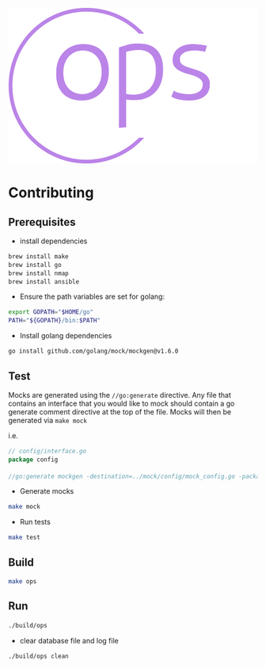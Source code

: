 ![](assets/logo-no-background.png)

# Contributing

## Prerequisites

- install dependencies

```bash
brew install make
brew install go
brew install nmap
brew install ansible
```

- Ensure the path variables are set for golang:

```bash
export GOPATH="$HOME/go"
PATH="${GOPATH}/bin:$PATH"
```

- Install golang dependencies

```bash
go install github.com/golang/mock/mockgen@v1.6.0
```

## Test

Mocks are generated using the `//go:generate` directive. Any
file that contains an interface that you would like to mock
should contain a go generate comment directive at the top of
the file. Mocks will then be generated via `make mock`

i.e.

```go
// config/interface.go
package config

//go:generate mockgen -destination=../mock/config/mock_config.go -package=mock_config . Repo,Service
```

- Generate mocks

```bash
make mock
```

- Run tests

```bash
make test
```

## Build

```bash
make ops
```

## Run

```bash
./build/ops
```

- clear database file and log file

```bash
./build/ops clean
```

